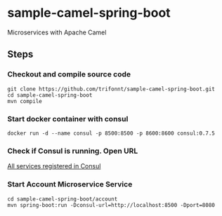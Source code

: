 # sample-camel-spring-boot
Microservices with Apache Camel

## Steps

### Checkout and compile source code 
```shell
git clone https://github.com/trifonnt/sample-camel-spring-boot.git
cd sample-camel-spring-boot
mvn compile
```

### Start docker container with consul
```shell
docker run -d --name consul -p 8500:8500 -p 8600:8600 consul:0.7.5
```

### Check if Consul is running. Open URL
[All services registered in Consul](http://localhost:8500/v1/agent/services)


### Start Account Microservice Service
```shell
cd sample-camel-spring-boot/account
mvn spring-boot:run -Dconsul-url=http://localhost:8500 -Dport=8080
```
